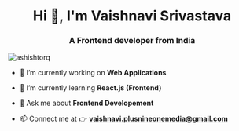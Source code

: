 <h1 align="center">Hi 👋, I'm Vaishnavi Srivastava</h1>
<h3 align="center">A Frontend developer from India</h3>

 <p align="left"> <img src="https://komarev.com/ghpvc/?username=ashishtorq&label=Profile%20views&color=0e75b6&style=flat" alt="ashishtorq" /> </p>



- 🔭 I’m currently working on **Web Applications**

- 🌱 I’m currently learning **React.js (Frontend)**

<!-- - 👯 I’m looking to collaborate on [FitFusion](https://wondrous-profiterole-ec81d2.netlify.app/)-->

- 💬 Ask me about **Frontend Developement**

- 📫 Connect me at 👉 **vaishnavi.plusnineonemedia@gmail.com**
